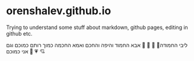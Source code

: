 # orenshalev.github.io

Trying to understand some stuff about markdown, github pages, editing in github etc.

ליבי החמודה💖 💙 💚 💛
אבא החמוד והיפה והחכם ואמא החכמה כמוך
רותם כמוכם
וגם אני כמוכם 
💖 💗 💘

